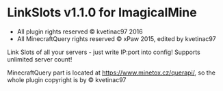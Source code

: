 LinkSlots v1.1.0 for ImagicalMine
===================================
- All plugin rights reserved © kvetinac97 2016
- All MinecraftQuery rights reserved © xPaw 2015, edited by kvetinac97

Link Slots of all your servers - just write IP:port into config!
Supports unlimited server count!

MinecraftQuery part is located at https://www.minetox.cz/querapi/,
so the whole plugin copyright is by © kvetinac97
